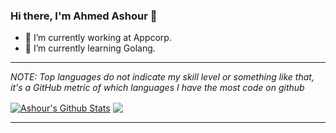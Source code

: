 ### Hi there, I'm Ahmed Ashour 👋

<!--
**AshourDono/AshourDono** is a ✨ _special_ ✨ repository because its `README.md` (this file) appears on your GitHub profile.

Here are some ideas to get you started:
-->
- 🔭 I’m currently working at Appcorp.
- 🌱 I’m currently learning Golang.

---

_NOTE: Top languages do not indicate my skill level or something like that, it's a GitHub metric of which languages I have the most code on github_

<a href="https://github.com/AshourDono">
<img align="center" alt="Ashour's Github Stats" src="https://github-readme-stats.vercel.app/api?username=AshourDono&show_icons=true&hide_border=true&count_private=true&include_all_commits=true&theme=radical" /></a>
<a href="https://github.com/AshourDono">
  <img align="center" src="https://github-readme-stats.anuraghazra1.vercel.app/api/top-langs/?username=AshourDono&layout=compact&theme=radical" />
</a>

---
